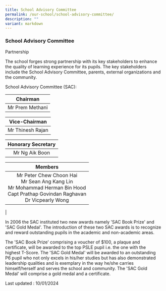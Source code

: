 ```yaml
---
title: School Advisory Committee
permalink: /our-school/school-advisory-committee/
description: ""
variant: markdown
---
```

### School Advisory Committee

Partnership
 
The school forges strong partnership with its key stakeholders to enhance the quality of learning experience for its pupils. The key stakeholders include the School Advisory Committee, parents, external organizations and the community.
 
School Advisory Committee (SAC):

| Chairman |
|:---:|
| Mr Prem Methani |

| Vice-Chairman |
|:---:|
| Mr Thinesh Rajan |

| Honorary Secretary |
|:---:|
| Mr Ng Aik Boon |

| Members |
|:---:|
| Mr Peter Chew Choon Hai<br> Mr Sean Ang Kang Lin <br> Mr Mohammad Herman Bin Hood <br> Capt Prathap Govindan Raghavan <br> Dr Vicpearly Wong
|


In 2006 the SAC instituted two new awards namely 'SAC Book Prize' and 'SAC Gold Medal'. The introduction of these two SAC awards is to recognize and reward outstanding pupils in the academic and non-academic areas.
 
The 'SAC Book Prize' comprising a voucher of $100, a plaque and certificate, will be awarded to the top PSLE pupil i.e. the one with the highest T-Score. The 'SAC Gold Medal' will be awarded to an outstanding P6 pupil who not only excels in his/her studies but has also demonstrated leadership qualities and is exemplary in the way he/she carries himself/herself and serves the school and community. The 'SAC Gold Medal' will comprise a gold medal and a certificate.

Last updated : 10/01/2024